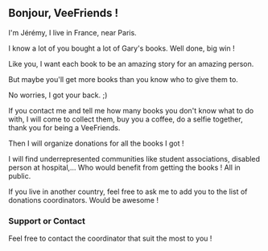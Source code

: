 ## Bonjour, VeeFriends !

I'm Jérémy, I live in France, near Paris. 

I know a lot of you bought a lot of Gary's books. Well done, big win !

Like you, I want each book to be an amazing story for an amazing person.

But maybe you'll get more books than you know who to give them to.

No worries, I got your back. ;)

If you contact me and tell me how many books you don't know what to do with, I will come to collect them, buy you a coffee, do a selfie together, thank you for being a VeeFriends.

Then I will organize donations for all the books I got !

I will find underrepresented communities like student associations, disabled person at hospital,… Who would benefit from getting the books ! All in public.

If you live in another country, feel free to ask me to add you to the list of donations coordinators. Would be awesome !

### Support or Contact

Feel free to contact the coordinator that suit the most to you !
